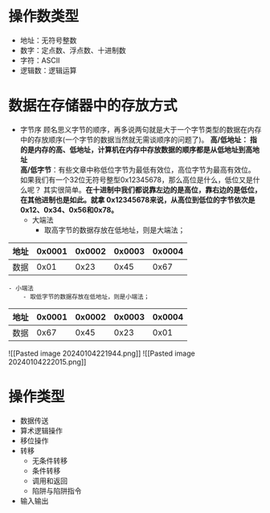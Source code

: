 # 操作数类型

- 地址：无符号整数
- 数字：定点数、浮点数、十进制数
- 字符：ASCII
- 逻辑数：逻辑运算

# 数据在存储器中的存放方式

- 字节序
	顾名思义字节的顺序，再多说两句就是大于一个字节类型的数据在内存中的存放顺序(一个字节的数据当然就无需谈顺序的问题了)。 
	**高/低地址： 指的是内存的高、低地址，计算机在内存中存放数据的顺序都是从低地址到高地址**  
	**高/低字节**：有些文章中称低位字节为最低有效位，高位字节为最高有效位。如果我们有一个32位无符号整型0x12345678，那么高位是什么，低位又是什么呢？ 其实很简单。**在十进制中我们都说靠左边的是高位，靠右边的是低位，在其他进制也是如此。就拿 0x12345678来说，从高位到低位的字节依次是0x12、0x34、0x56和0x78。**
	- 大端法
		- 取高字节的数据存放在低地址，则是大端法；
		
| 地址 | 0x0001 | 0x0002 | 0x0003 | 0x0004 |
| ---- | ------ | ------ | ------ | ------ |
| 数据 | 0x01   | 0x23   | 0x45   | 0x67   |
	- 小端法
		- 取低字节的数据存放在低地址，则是小端法；

| 地址 | 0x0001 | 0x0002 | 0x0003 | 0x0004 |
| ---- | ---- | ---- | ---- | ---- |
| 数据 | 0x67 | 0x45 | 0x23 | 0x01 |
![[Pasted image 20240104221944.png]]
![[Pasted image 20240104222015.png]]

# 操作类型

- 数据传送
- 算术逻辑操作
- 移位操作
- 转移
	- 无条件转移
	- 条件转移
	- 调用和返回
	- 陷阱与陷阱指令
- 输入输出

